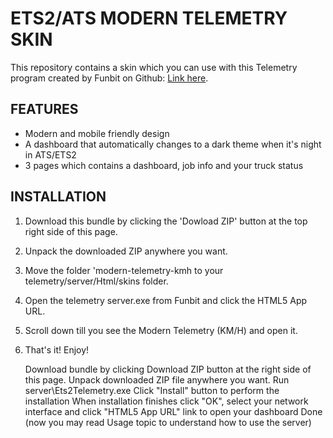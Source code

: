# ETS2/ATS MODERN TELEMETRY SKIN

This repository contains a skin which you can use with this Telemetry program created by Funbit on Github: [Link here](https://github.com/Funbit/ets2-telemetry-server).

## FEATURES

* Modern and mobile friendly design
* A dashboard that automatically changes to a dark theme when it's night in ATS/ETS2
* 3 pages which contains a dashboard, job info and your truck status

## INSTALLATION

1. Download this bundle by clicking the 'Dowload ZIP' button at the top right side of this page.
2. Unpack the downloaded ZIP anywhere you want.
3. Move the folder 'modern-telemetry-kmh to your telemetry/server/Html/skins folder.
4. Open the telemetry server.exe from Funbit and click the HTML5 App URL.
5. Scroll down till you see the Modern Telemetry (KM/H) and open it.
6. That's it! Enjoy!


    Download bundle by clicking Download ZIP button at the right side of this page.
    Unpack downloaded ZIP file anywhere you want.
    Run server\Ets2Telemetry.exe
    Click "Install" button to perform the installation
    When installation finishes click "OK", select your network interface and click "HTML5 App URL" link to open your dashboard
    Done (now you may read Usage topic to understand how to use the server)
